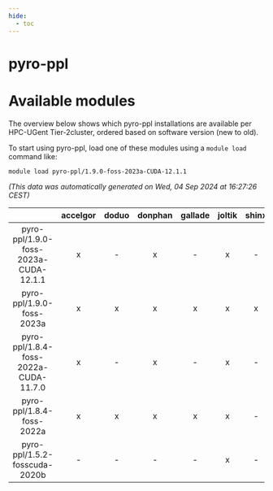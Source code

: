 ```yaml
---
hide:
  - toc
---
```


pyro-ppl
========

# Available modules


The overview below shows which pyro-ppl installations are available per HPC-UGent Tier-2cluster, ordered based on software version (new to old).

To start using pyro-ppl, load one of these modules using a `module load` command like:

```shell
module load pyro-ppl/1.9.0-foss-2023a-CUDA-12.1.1
```

*(This data was automatically generated on Wed, 04 Sep 2024 at 16:27:26 CEST)*  

| |accelgor|doduo|donphan|gallade|joltik|shinx|skitty|
| :---: | :---: | :---: | :---: | :---: | :---: | :---: | :---: |
|pyro-ppl/1.9.0-foss-2023a-CUDA-12.1.1|x|-|x|-|x|-|-|
|pyro-ppl/1.9.0-foss-2023a|x|x|x|x|x|x|x|
|pyro-ppl/1.8.4-foss-2022a-CUDA-11.7.0|x|-|x|-|x|-|-|
|pyro-ppl/1.8.4-foss-2022a|x|x|x|x|x|-|x|
|pyro-ppl/1.5.2-fosscuda-2020b|-|-|-|-|x|-|-|
